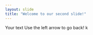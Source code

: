```yaml
---
layout: slide
title: "Welcome to our second slide!"
---
```

Your text
Use the left arrow to go back!
k
